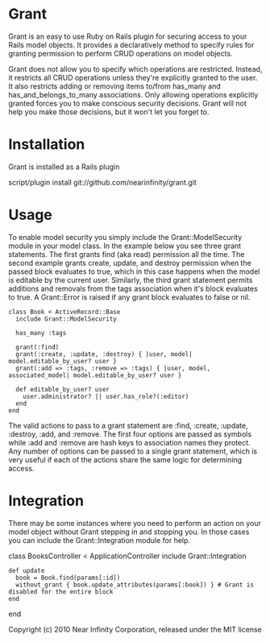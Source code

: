Grant
=====

Grant is an easy to use Ruby on Rails plugin for securing access to your Rails model objects. It provides a declaratively method to specify rules for granting permission to perform CRUD operations on model objects. 

Grant does not allow you to specify which operations are restricted. Instead, it restricts all CRUD operations unless they're explicitly granted to the user. It also restricts adding or removing items to/from has_many and has_and_belongs_to_many associations. Only allowing operations explicitly granted forces you to make conscious security decisions. Grant will not help you make those decisions, but it won't let you forget to.

Installation
============

Grant is installed as a Rails plugin
  
  script/plugin install git://github.com/nearinfinity/grant.git

Usage
=====

To enable model security you simply include the Grant::ModelSecurity module in your model class. In the example below you see three grant statements. The first grants find (aka read) permission all the time. The second example grants create, update, and destroy permission when the passed block evaluates to true, which in this case happens when the model is editable by the current user. Similarly, the third grant statement permits additions and removals from the tags association when it's block evaluates to true. A Grant::Error is raised if any grant block evaluates to false or nil.

	class Book < ActiveRecord::Base
	  include Grant::ModelSecurity

	  has_many :tags
  
	  grant(:find)
	  grant(:create, :update, :destroy) { |user, model| model.editable_by_user? user }
	  grant(:add => :tags, :remove => :tags) { |user, model, associated_model| model.editable_by_user? user }

	  def editable_by_user? user
	    user.administrator? || user.has_role?(:editor) 
	  end
	end

The valid actions to pass to a grant statement are :find, :create, :update, :destroy, :add, and :remove. The first four options are passed as symbols while :add and :remove are hash keys to association names they protect. Any number of options can be passed to a single grant statement, which is very useful if each of the actions share the same logic for determining access.

Integration
===========

There may be some instances where you need to perform an action on your model object without Grant stepping in and stopping you. In those cases you can include the Grant::Integration module for help.

  class BooksController < ApplicationController
    include Grant::Integration
    
    def update
      book = Book.find(params[:id])
      without_grant { book.update_attributes(params[:book]) } # Grant is disabled for the entire block
    end
  end

Copyright (c) 2010 Near Infinity Corporation, released under the MIT license
